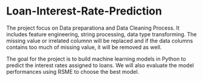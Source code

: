 # Loan-Interest-Rate-Prediction

The project focus on Data preparationa and Data Cleaning Process. It includes feature engineering, string processing, data type transforming.
The missing value or irrelated columnn will be replaced and if the data columns contains too much of missing value, it will be removed as well.
 
The goal for the project is to build machine learning models in Python to predict the interest rates assigned to loans. We will also evaluate the model performances using RSME to choose the best model.
